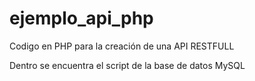# ejemplo_api_php
Codigo en PHP para la creación de una API RESTFULL

Dentro se encuentra el script de la base de datos MySQL
